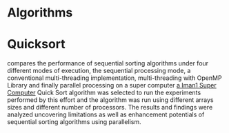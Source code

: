 # Algorithms

# Quicksort
compares the performance of sequential sorting algorithms under four different modes of execution, the sequential processing mode, a conventional multi-threading implementation, multi-threading with OpenMP Library and finally parallel processing on a super computer [a Iman1 Super Computer](http://www.iman1.jo/iman1/)
Quick Sort algorithm was selected to run the experiments performed by this effort and the algorithm was run using different arrays sizes and different number of processors. The results and findings were analyzed uncovering limitations as well as enhancement potentials of sequential sorting algorithms using parallelism.

